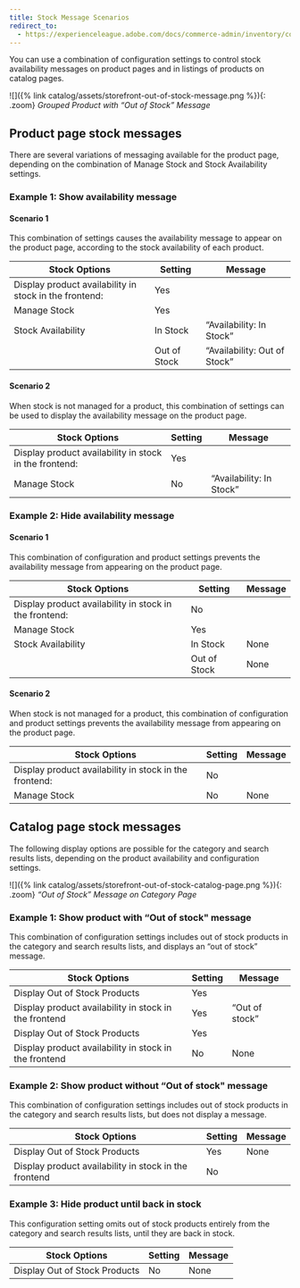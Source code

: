 ```yaml
---
title: Stock Message Scenarios
redirect_to:
  - https://experienceleague.adobe.com/docs/commerce-admin/inventory/configuration/product-alerts/stock-messages.html
---
```


You can use a combination of configuration settings to control stock availability messages on product pages and in listings of products on catalog pages.

![]({% link catalog/assets/storefront-out-of-stock-message.png %}){: .zoom}
_Grouped Product with “Out of Stock” Message_

## Product page stock messages

There are several variations of messaging available for the product page, depending on the combination of Manage Stock and Stock Availability settings.

### Example 1: Show availability message

#### Scenario 1

This combination of settings causes the availability message to appear on the product page, according to the stock availability of each product.

|Stock Options|Setting|Message|
|--|--|--|
| Display product availability in stock in the frontend: | Yes | |
| Manage Stock | Yes | |
| Stock Availability | In Stock | “Availability: In Stock”
| | Out of Stock | “Availability: Out of Stock” |

#### Scenario 2

When stock is not managed for a product, this combination of settings can be used to display the availability message on the product page.

|Stock Options|Setting|Message|
|--|--|--|
| Display product availability in stock in the frontend: | Yes |  |
| Manage Stock | No | “Availability: In Stock” |

### Example 2: Hide availability message

#### Scenario 1

This combination of configuration and product settings prevents the availability message from appearing on the product page.

|Stock Options|Setting|Message|
|--|--|--|
| Display product availability in stock in the frontend: | No |  |
| Manage Stock | Yes |  |
| Stock Availability | In Stock | None |
|  | Out of Stock | None |

#### Scenario 2

When stock is not managed for a product, this combination of configuration and product settings prevents the availability message from appearing on the product page.

|Stock Options|Setting|Message|
|--|--|--|
| Display product availability in stock in the frontend: | No |  |
| Manage Stock | No | None |

## Catalog page stock messages

The following display options are possible for the category and search results lists, depending on the product availability and configuration settings.

![]({% link catalog/assets/storefront-out-of-stock-catalog-page.png %}){: .zoom}
_“Out of Stock” Message on Category Page_

### Example 1: Show product with “Out of stock" message

This combination of configuration settings includes out of stock products in the category and search results lists, and displays an “out of stock” message.

|Stock Options|Setting|Message|
|--|--|--|
| Display Out of Stock Products | Yes |  |
| Display product availability in stock in the frontend | Yes | “Out of stock” |
| Display Out of Stock Products | Yes |  |
| Display product availability in stock in the frontend | No | None |

### Example 2: Show product without “Out of stock" message

This combination of configuration settings includes out of stock products in the category and search results lists, but does not display a message.

|Stock Options|Setting|Message|
|--|--|--|
| Display Out of Stock Products | Yes | None |
| Display product availability in stock in the frontend | No |  |

### Example 3: Hide product until back in stock

This configuration setting omits out of stock products entirely from the category and search results lists, until they are back in stock.

|Stock Options|Setting|Message|
|--|--|--|
| Display Out of Stock Products | No | None |
